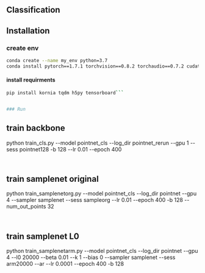 
## Classification


## Installation

### create env

```bash
conda create --name my_env python=3.7
conda install pytorch==1.7.1 torchvision==0.8.2 torchaudio==0.7.2 cudatoolkit=10.1 -c pytorch
```

#### install requirments
```bash
pip install kornia tqdm h5py tensorboard```


### Run
```
## train backbone

python train_cls.py --model pointnet_cls --log_dir pointnet_rerun --gpu 1 --sess pointnet128 -b 128 --lr 0.01 --epoch 400

```


```
## train samplenet original

python train_samplenetorg.py --model pointnet_cls --log_dir pointnet --gpu 4 --sampler samplenet --sess sampleorg --lr 0.01 --epoch 400 -b 128 --num_out_points 32
```


```
## train samplenet L0

python train_samplenetarm.py --model pointnet_cls --log_dir pointnet --gpu 4 --l0 20000 --beta 0.01 --k 1 --bias 0 --sampler samplenet --sess arm20000 --ar --lr 0.0001 --epoch 400 -b 128
```


